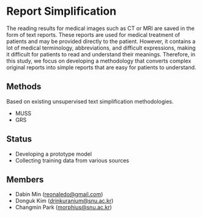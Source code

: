 # Report Simplification
The reading results for medical images such as CT or MRI are saved in the form of text reports. These reports are used for medical treatment of patients and may be provided directly to the patient.
However, it contains a lot of medical terminology, abbreviations, and difficult expressions, making it difficult for patients to read and understand their meanings.
Therefore, in this study, we focus on developing a methodology that converts complex original reports into simple reports that are easy for patients to understand.
## Methods
Based on existing unsupervised text simplification methodologies.
- MUSS
- GRS

## Status
- Developing a prototype model 
- Collecting training data from various sources

## Members
- Dabin Min (reonaledo@gmail.com)
- Donguk Kim (drinkuranium@snu.ac.kr)
- Changmin Park (morphius@snu.ac.kr)